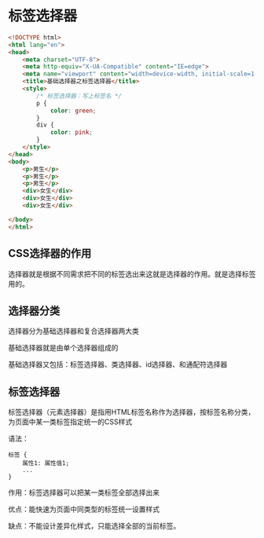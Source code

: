 # 标签选择器
```html
<!DOCTYPE html>
<html lang="en">
<head>
    <meta charset="UTF-8">
    <meta http-equiv="X-UA-Compatible" content="IE=edge">
    <meta name="viewport" content="width=device-width, initial-scale=1.0">
    <title>基础选择器之标签选择器</title>
    <style>
        /* 标签选择器：写上标签名 */
        p {
            color: green;
        }
        div {
            color: pink;
        }
    </style>
</head>
<body>
    <p>男生</p>
    <p>男生</p>
    <p>男生</p>
    <div>女生</div>
    <div>女生</div>
    <div>女生</div>

</body>
</html>
```

## CSS选择器的作用
选择器就是根据不同需求把不同的标签选出来这就是选择器的作用。就是选择标签用的。

## 选择器分类
选择器分为基础选择器和复合选择器两大类

基础选择器就是由单个选择器组成的

基础选择器又包括：标签选择器、类选择器、id选择器、和通配符选择器

## 标签选择器

标签选择器（元素选择器）是指用HTML标签名称作为选择器，按标签名称分类，为页面中某一类标签指定统一的CSS样式

语法：

```
标签 {
    属性1: 属性值1;
    ...
}
```
作用：标签选择器可以把某一类标签全部选择出来

优点：能快速为页面中同类型的标签统一设置样式

缺点：不能设计差异化样式，只能选择全部的当前标签。



